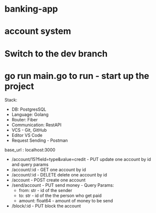 # banking-app

# account system
# Switch to the dev branch
# go run main.go to run - start up the project
Stack:
- DB: PostgresSQL
- Language:  Golang
- Router: Fiber
- Communication: RestAPI
- VCS - Git, GitHub
- Editor VS Code
- Request Sending - Postman

base_url : localhost:3000
- /account/15?field=type&value=credit - PUT update one account by id and query params
- /account/:id - GET one account by id
- /account/:id - DELETE delete one account by id
- /account -  POST create one account
- /send/account - PUT send money -
  Query Params:
  - from: str - id of the sender
  - to: str - id of the the person who get paid
  - amount: float64 - amount of money to be send
- /block/:id - PUT block the account
  
